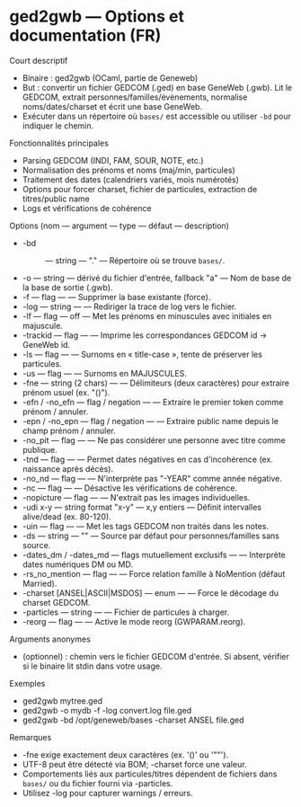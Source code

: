 # ged2gwb — Options et documentation (FR)

Court descriptif
- Binaire : ged2gwb (OCaml, partie de Geneweb)
- But : convertir un fichier GEDCOM (.ged) en base GeneWeb (.gwb). Lit le GEDCOM, extrait personnes/familles/évènements, normalise noms/dates/charset et écrit une base GeneWeb.
- Exécuter dans un répertoire où `bases/` est accessible ou utiliser `-bd` pour indiquer le chemin.

Fonctionnalités principales
- Parsing GEDCOM (INDI, FAM, SOUR, NOTE, etc.)
- Normalisation des prénoms et noms (maj/min, particules)
- Traitement des dates (calendriers variés, mois numérotés)
- Options pour forcer charset, fichier de particules, extraction de titres/public name
- Logs et vérifications de cohérence

Options (nom — argument — type — défaut — description)
- -bd <DIR> — string — "." — Répertoire où se trouve `bases/`.
- -o <file> — string — dérivé du fichier d'entrée, fallback "a" — Nom de base de la base de sortie (.gwb).
- -f — flag — — Supprimer la base existante (force).
- -log <file> — string — — Rediriger la trace de log vers le fichier.
- -lf — flag — off — Met les prénoms en minuscules avec initiales en majuscule.
- -trackid — flag — — Imprime les correspondances GEDCOM id -> GeneWeb id.
- -ls — flag — — Surnoms en « title-case », tente de préserver les particules.
- -us — flag — — Surnoms en MAJUSCULES.
- -fne <be> — string (2 chars) — — Délimiteurs (deux caractères) pour extraire prénom usuel (ex. "()").
- -efn / -no_efn — flag / negation — — Extraire le premier token comme prénom / annuler.
- -epn / -no_epn — flag / negation — — Extraire public name depuis le champ prénom / annuler.
- -no_pit — flag — — Ne pas considérer une personne avec titre comme publique.
- -tnd — flag — — Permet dates négatives en cas d'incohérence (ex. naissance après décès).
- -no_nd — flag — — N'interprète pas "-YEAR" comme année négative.
- -nc — flag — — Désactive les vérifications de cohérence.
- -nopicture — flag — — N'extrait pas les images individuelles.
- -udi x-y — string format "x-y" — x,y entiers — Définit intervalles alive/dead (ex. 80-120).
- -uin — flag — — Met les tags GEDCOM non traités dans les notes.
- -ds <string> — string — "" — Source par défaut pour personnes/familles sans source.
- -dates_dm / -dates_md — flags mutuellement exclusifs — — Interprète dates numériques DM ou MD.
- -rs_no_mention — flag — — Force relation famille à NoMention (défaut Married).
- -charset [ANSEL|ASCII|MSDOS] — enum — — Force le décodage du charset GEDCOM.
- -particles <FILE> — string — — Fichier de particules à charger.
- -reorg — flag — — Active le mode reorg (GWPARAM.reorg).

Arguments anonymes
- <ged> (optionnel) : chemin vers le fichier GEDCOM d'entrée. Si absent, vérifier si le binaire lit stdin dans votre usage.

Exemples
- ged2gwb mytree.ged
- ged2gwb -o mydb -f -log convert.log file.ged
- ged2gwb -bd /opt/geneweb/bases -charset ANSEL file.ged

Remarques
- -fne exige exactement deux caractères (ex. '()' ou '""').
- UTF-8 peut être détecté via BOM; -charset force une valeur.
- Comportements liés aux particules/titres dépendent de fichiers dans `bases/` ou du fichier fourni via -particles.
- Utilisez -log pour capturer warnings / erreurs.
